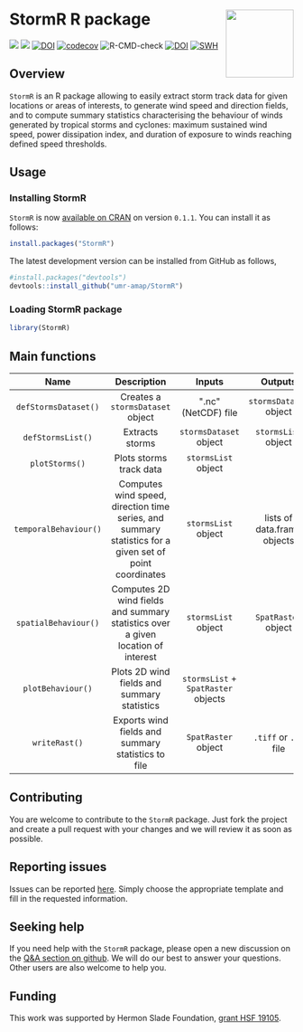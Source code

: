 

# StormR R package <img src="man/figures/logo.png" align="right" alt="" width="120" />

<!-- badges: start -->
[![](https://www.r-pkg.org/badges/version/StormR?color=green)](https://cran.r-project.org/package=StormR)
[![](https://cranlogs.r-pkg.org/badges/grand-total/StormR)](https://cran.rstudio.com/web/packages/StormR/index.html)
[![DOI](https://joss.theoj.org/papers/10.21105/joss.05766/status.svg)](https://doi.org/10.21105/joss.05766)
[![codecov](https://codecov.io/github/umr-amap/StormR/branch/master/graph/badge.svg?token=5YMVL4TFB5)](https://app.codecov.io/github/umr-amap/StormR)
![R-CMD-check](https://github.com/umr-amap/StormR/actions/workflows/check-standard.yaml/badge.svg)
[![DOI](https://zenodo.org/badge/DOI/10.5281/zenodo.10213689.svg)](https://doi.org/10.5281/zenodo.10213689)
[![SWH](https://archive.softwareheritage.org/badge/origin/https://github.com/umr-amap/StormR/)](https://archive.softwareheritage.org/browse/origin/?origin_url=https://github.com/umr-amap/StormR)
<!-- badges: end -->

## Overview

`StormR` is an R package allowing to easily extract storm track data for given locations or areas of interests, to generate wind speed and direction fields, and to compute summary statistics characterising the behaviour of winds generated by tropical storms and cyclones: maximum sustained wind speed, power dissipation index, and duration of exposure to winds reaching defined speed thresholds.

## Usage

### Installing StormR

`StormR` is now [available on CRAN](https://cran.r-project.org/web/packages/StormR/index.html) on version `0.1.1`.
You can install it as follows:

``` r
install.packages("StormR")
```

The latest development version can be installed from GitHub as follows,

``` r
#install.packages("devtools")
devtools::install_github("umr-amap/StormR")
```

### Loading StormR package

``` r
library(StormR)
```

## Main functions

| **Name** | **Description** | **Inputs** | **Outputs** |
|:--:|:----:|:-----------:|:-----:|
|`defStormsDataset()`|Creates a `stormsDataset` object|".nc" (NetCDF) file|`stormsDataset` object|
|`defStormsList()`|Extracts storms|`stormsDataset` object|`stormsList` object|
|`plotStorms()`|Plots storms track data|`stormsList` object||
|`temporalBehaviour()`|Computes wind speed, direction time series, and summary statistics for a given set of point coordinates |`stormsList` object|lists of data.frame objects|
|`spatialBehaviour()`|Computes 2D wind fields and summary statistics over a given location of interest |`stormsList` object|`SpatRaster` object|
|`plotBehaviour()`|Plots 2D wind fields and summary statistics|`stormsList` + `SpatRaster` objects||
|`writeRast()`|Exports wind fields and summary statistics to file|`SpatRaster` object|`.tiff` or `.nc` file|

## Contributing
You are welcome to contribute to the `StormR` package. Just fork the project and create a pull request with your changes and we will review it as soon as possible.

## Reporting issues
Issues can be reported [here](https://github.com/umr-amap/StormR/issues/new/choose). Simply choose the appropriate template and fill in the requested information.

## Seeking help
If you need help with the `StormR` package, please open a new discussion on the [Q&A section on github](https://github.com/umr-amap/StormR/discussions/categories/q-a). We will do our best to answer your questions. Other users are also welcome to help you.

## Funding
This work was supported by Hermon Slade Foundation, [grant HSF 19105](http://www.hermonslade.org.au/hsf-19105/).
